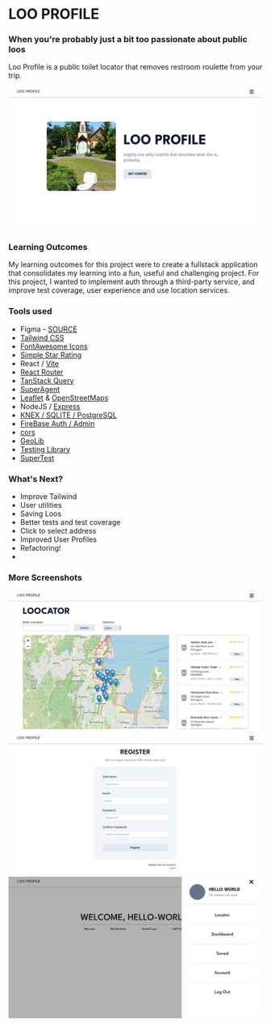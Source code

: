 # LOO PROFILE

### When you're probably just a bit too passionate about public loos

Loo Profile is a public toilet locator that removes restroom roulette from your trip.

![image](./preview/LOO-HOME.png)

### Learning Outcomes

My learning outcomes for this project were to create a fullstack application that consolidates my learning into a fun, 
useful and challenging project. For this project, I wanted to implement auth through a third-party service, and improve 
test coverage, user experience and use location services.

### Tools used

- Figma - <a href="https://www.figma.com/file/Knbj5kkdzLhfCVzG02689M/Untitled?type=design&node-id=0%3A1&mode=design&t=gqnNXYZ86qG9OWVm-1">SOURCE</a>
- <a href="https://tailwindcss.com/">Tailwind CSS</a>
- <a href="https://fontawesome.com/">FontAwesome Icons</a>
- <a href="https://www.npmjs.com/package/react-simple-star-rating">Simple Star Rating</a>
- React / <a href="https://vitejs.dev/">Vite</a>
- <a href="https://www.npmjs.com/package/react-router">React Router</a>
- <a href="https://tanstack.com/">TanStack Query</a>
- <a href="https://www.npmjs.com/package/superagent">SuperAgent</a>
- <a href="https://leafletjs.com/">Leaflet</a> & <a href="https://www.openstreetmap.org/">OpenStreetMaps</a>
- NodeJS / <a href="https://www.npmjs.com/package/express">Express</a>
- <a href="https://knexjs.org/">KNEX / SQLITE / PostgreSQL</a> 
- <a href="https://firebase.google.com/">FireBase Auth / Admin</a>
- <a href="https://www.npmjs.com/package/cors">cors</a>
- <a href="https://www.npmjs.com/package/geolib">GeoLib</a>
- <a href="https://testing-library.com/">Testing Library</a>
- <a href="https://www.npmjs.com/package/supertest">SuperTest</a>

### What's Next?

- Improve Tailwind
- User utilities
- Saving Loos
- Better tests and test coverage
- Click to select address
- Improved User Profiles
- Refactoring!
- 
### More Screenshots

![image](./preview/LOO-MAP.png)
![image](./preview/LOO-REGISTER.png)
![image](./preview/LOO-DASHBOARD.png)
